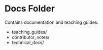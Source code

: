 # Docs Folder
Contains documentation and teaching guides:
- teaching_guides/
- contributor_notes/
- technical_docs/
